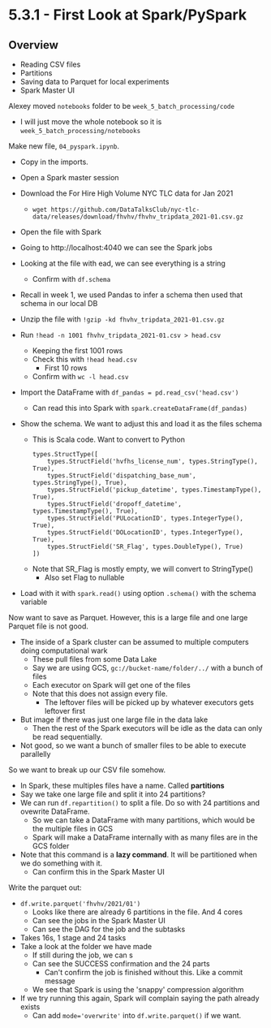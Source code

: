 # 5.3.1 - First Look at Spark/PySpark

## Overview
- Reading CSV files
- Partitions
- Saving data to Parquet for local experiments
- Spark Master UI

Alexey moved `notebooks` folder to be `week_5_batch_processing/code`
- I will just move the whole notebook so it is `week_5_batch_processing/notebooks`

Make new file, `04_pyspark.ipynb`.
- Copy in the imports.
- Open a Spark master session
- Download the For Hire High Volume NYC TLC data for Jan 2021
    - `wget https://github.com/DataTalksClub/nyc-tlc-data/releases/download/fhvhv/fhvhv_tripdata_2021-01.csv.gz`
- Open the file with Spark
- Going to http://localhost:4040 we can see the Spark jobs

- Looking at the file with ead, we can see everything is a string
    - Confirm with `df.schema`
- Recall in week 1, we used Pandas to infer a schema then used that schema in our local DB
- Unzip the file with `!gzip -kd fhvhv_tripdata_2021-01.csv.gz`
- Run `!head -n 1001 fhvhv_tripdata_2021-01.csv > head.csv`
    - Keeping the first 1001 rows
    - Check this with `!head head.csv`
        - First 10 rows
    - Confirm with `wc -l head.csv`
- Import the DataFrame with `df_pandas = pd.read_csv('head.csv')`
    - Can read this into Spark with `spark.createDataFrame(df_pandas)`
- Show the schema. We want to adjust this and load it as the files schema
    - This is Scala code. Want to convert to Python
        ```
        types.StructType([
            types.StructField('hvfhs_license_num', types.StringType(), True), 
            types.StructField('dispatching_base_num', types.StringType(), True), 
            types.StructField('pickup_datetime', types.TimestampType(), True), 
            types.StructField('dropoff_datetime', types.TimestampType(), True), 
            types.StructField('PULocationID', types.IntegerType(), True), 
            types.StructField('DOLocationID', types.IntegerType(), True), 
            types.StructField('SR_Flag', types.DoubleType(), True)
        ])
        ```
    - Note that SR_Flag is mostly empty, we will convert to StringType()
        - Also set Flag to nullable
- Load with it with `spark.read()` using option `.schema()` with the schema variable

Now want to save as Parquet. However, this is a large file and one large Parquet file is not good.
- The inside of a Spark cluster can be assumed to multiple computers doing computational wark
    - These pull files from some Data Lake
    - Say we are using GCS, `gc://bucket-name/folder/../` with a bunch of files
    - Each executor on Spark will get one of the files
    - Note that this does not assign every file.
        - The leftover files will be picked up by whatever executors gets leftover first
- But image if there was just one large file in the data lake
    - Then the rest of the Spark executors will be idle as the data can only be read sequentially.
- Not good, so we want a bunch of smaller files to be able to execute parallelly

So we want to break up our CSV file somehow.
- In Spark, these multiples files have a name. Called **partitions**
- Say we take one large file and split it into 24 partitions?
- We can run `df.repartition()` to split a file. Do so with 24 partitions and ovewrite DataFrame.
    - So we can take a DataFrame with many partitions, which would be the multiple files in GCS
    - Spark will make a DataFrame internally with as many files are in the GCS folder
- Note that this command is a **lazy command**. It will be partitioned when we do something with it.
    - Can confirm this in the Spark Master UI

Write the parquet out:
- `df.write.parquet('fhvhv/2021/01')`
    - Looks like there are already 6 partitions in the file. And 4 cores
    - Can see the jobs in the Spark Master UI
    - Can see the DAG for the job and the subtasks
- Takes 16s, 1 stage and 24 tasks
- Take a look at the folder we have made
    - If still during the job, we can s
    - Can see the SUCCESS confirmation and the 24 parts
        - Can't confirm the job is finished without this. Like a commit message
    - We see that Spark is using the 'snappy' compression algorithm
- If we try running this again, Spark will complain saying the path already exists
    - Can add `mode='overwrite'` into `df.write.parquet()` if we want.
